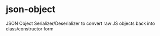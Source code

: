 # json-object
JSON Object Serializer/Deserializer to convert raw JS objects back into class/constructor form
